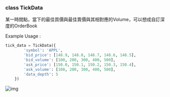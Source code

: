 ### class TickData

某一時間點，當下的最佳買價與最佳賣價與其相對應的Volume，可以想成自訂深度的OrderBook

Example Usage :

```python
tick_data = TickData({
        'symbol': 'APPL',
        'bid_price': [148.9, 148.8, 148.7, 148.6, 148.5],
        'bid_volume': [100, 200, 300, 400, 500],
        'ask_price': [150.0, 150.1, 150.2, 150.3, 150.4],
        'ask_volume': [100, 200, 300, 400, 500],
        'data_depth': 5
    })
```

![img](https://imgur.com/JXtYP9N.png)